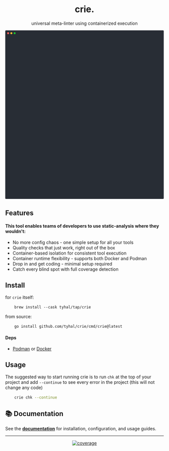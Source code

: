 <h1 align="center">
    crie.
</h1>
<p align="center">
    universal meta-linter using containerized execution
</p>
<p align="center">
    <img src="doc/demo/demo.svg" width="580" alt="crie cli demo">
</p>

## Features

#### This tool enables teams of developers to use static-analysis where they wouldn't:

* No more config chaos - one simple setup for all your tools
* Quality checks that just work, right out of the box
* Container-based isolation for consistent tool execution
* Container runtime flexibility - supports both Docker and Podman
* Drop in and get coding - minimal setup required
* Catch every blind spot with full coverage detection

## Install

for `crie` itself:

```shell
    brew install --cask tyhal/tap/crie
```

from source:

```shell
    go install github.com/tyhal/crie/cmd/crie@latest
```

#### Deps

* [Podman](https://podman.io/docs/installation) or [Docker](https://docs.docker.com/get-started/get-docker/)

## Usage

The suggested way to start running crie is to run `chk` at the top of your project and add `--continue` to see every error in the project (this will not change any code)

```bash
    crie chk --continue
```

## 📚 Documentation

See the **[documentation](doc/README.md)** for installation, configuration, and usage guides.

***

<div align="center">
    <a href="https://codecov.io/gh/tyhal/crie"> 
        <img alt="coverage" src="https://codecov.io/gh/tyhal/crie/graph/badge.svg?token=SSAG0W1TZB"/> 
    </a>
</div>
